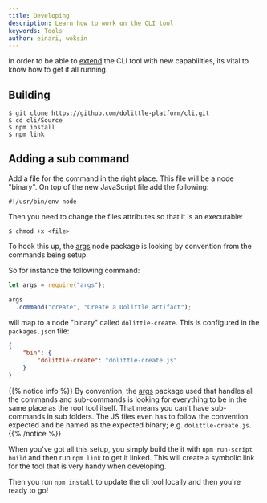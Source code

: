 ```yaml
---
title: Developing
description: Learn how to work on the CLI tool
keywords: Tools
author: einari, woksin
---
```


In order to be able to [extend](../extending) the CLI tool with new capabilities, its vital to know how to get it all running.

## Building

```shell
$ git clone https://github.com/dolittle-platform/cli.git
$ cd cli/Source
$ npm install
$ npm link
```

## Adding a sub command

Add a file for the command in the right place. This file will be a node "binary".
On top of the new JavaScript file add the following:

```shell
#!/usr/bin/env node
```

Then you need to change the files attributes so that it is an executable:

```shell
$ chmod +x <file>
```

To hook this up, the [args](https://www.npmjs.com/package/args) node package is looking by convention from the commands being setup.


So for instance the following command:

```javascript
let args = require("args");

args
  .command("create", "Create a Dolittle artifact");
```

will map to a node "binary" called `dolittle-create`.
This is configured in the `packages.json` file:

```json
{
    "bin": {
        "dolittle-create": "dolittle-create.js"
    }
}
```
{{% notice info %}}
By convention, the [args](https://www.npmjs.com/package/args) package used that handles all the commands and sub-commands is looking
for everything to be in the same place as the root tool itself. That means you can't have sub-commands in sub folders. The JS files even
has to follow the convention expected and be named as the expected binary; e.g. `dolittle-create.js`.
{{% /notice %}}

When you've got all this setup, you simply build the it with `npm run-script build` and then run `npm link` to get it linked.
This will create a symbolic link for the tool that is very handy when developing.

Then you run `npm install` to update the cli tool locally and then you're ready to go!